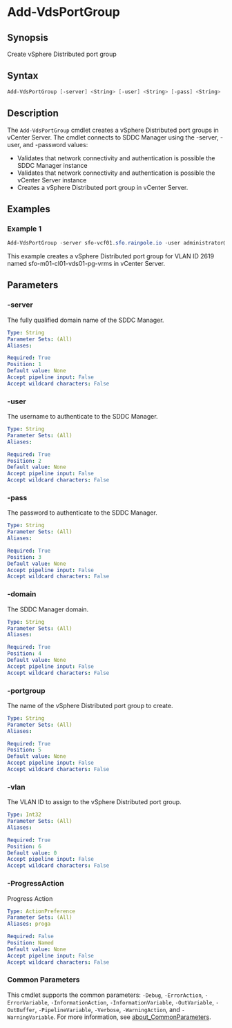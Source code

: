 # Add-VdsPortGroup

## Synopsis

Create vSphere Distributed port group

## Syntax

```powershell
Add-VdsPortGroup [-server] <String> [-user] <String> [-pass] <String> [-domain] <String> [-portgroup] <String> [-vlan] <Int32> [-ProgressAction <ActionPreference>] [<CommonParameters>]
```

## Description

The `Add-VdsPortGroup` cmdlet creates a vSphere Distributed port groups in vCenter Server.
The cmdlet connects to SDDC Manager using the -server, -user, and -password values:

- Validates that network connectivity and authentication is possible the SDDC Manager instance
- Validates that network connectivity and authentication is possible the vCenter Server instance
- Creates a vSphere Distributed port group in vCenter Server.

## Examples

### Example 1

```powershell
Add-VdsPortGroup -server sfo-vcf01.sfo.rainpole.io -user administrator@vsphere.local -pass VMw@re1! -domain sfo-m01 -portgroup sfo-m01-cl01-vds01-pg-vrms -vlan 2619
```

This example creates a vSphere Distributed port group for VLAN ID 2619 named sfo-m01-cl01-vds01-pg-vrms in vCenter Server.

## Parameters

### -server

The fully qualified domain name of the SDDC Manager.

```yaml
Type: String
Parameter Sets: (All)
Aliases:

Required: True
Position: 1
Default value: None
Accept pipeline input: False
Accept wildcard characters: False
```

### -user

The username to authenticate to the SDDC Manager.

```yaml
Type: String
Parameter Sets: (All)
Aliases:

Required: True
Position: 2
Default value: None
Accept pipeline input: False
Accept wildcard characters: False
```

### -pass

The password to authenticate to the SDDC Manager.

```yaml
Type: String
Parameter Sets: (All)
Aliases:

Required: True
Position: 3
Default value: None
Accept pipeline input: False
Accept wildcard characters: False
```

### -domain

The SDDC Manager domain.

```yaml
Type: String
Parameter Sets: (All)
Aliases:

Required: True
Position: 4
Default value: None
Accept pipeline input: False
Accept wildcard characters: False
```

### -portgroup

The name of the vSphere Distributed port group to create.

```yaml
Type: String
Parameter Sets: (All)
Aliases:

Required: True
Position: 5
Default value: None
Accept pipeline input: False
Accept wildcard characters: False
```

### -vlan

The VLAN ID to assign to the vSphere Distributed port group.

```yaml
Type: Int32
Parameter Sets: (All)
Aliases:

Required: True
Position: 6
Default value: 0
Accept pipeline input: False
Accept wildcard characters: False
```

### -ProgressAction

Progress Action

```yaml
Type: ActionPreference
Parameter Sets: (All)
Aliases: proga

Required: False
Position: Named
Default value: None
Accept pipeline input: False
Accept wildcard characters: False
```

### Common Parameters

This cmdlet supports the common parameters: `-Debug`, `-ErrorAction`, `-ErrorVariable`, `-InformationAction`, `-InformationVariable`, `-OutVariable`, `-OutBuffer`, `-PipelineVariable`, `-Verbose`, `-WarningAction`, and `-WarningVariable`. For more information, see [about_CommonParameters](http://go.microsoft.com/fwlink/?LinkID=113216).
